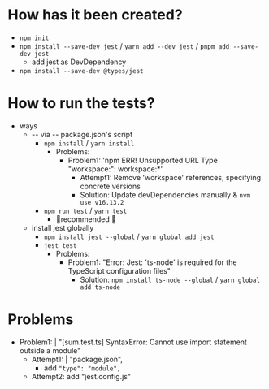 # How has it been created?
* `npm init`
* `npm install --save-dev jest` / `yarn add --dev jest` / `pnpm add --save-dev jest`
  * add jest as DevDependency
* `npm install --save-dev @types/jest`

# How to run the tests?
* ways
  * -- via -- package.json's script 
    * `npm install` / `yarn install`
      * Problems:
        * Problem1: 'npm ERR! Unsupported URL Type "workspace:": workspace:*'
          * Attempt1: Remove 'workspace' references, specifying concrete versions
          * Solution: Update devDependencies manually & `nvm use v16.13.2`
    * `npm run test` / `yarn test`
      * 👀recommended 👀
  * install jest globally
    * `npm install jest --global` / `yarn global add jest`
    * `jest test`
      * Problems: 
        * Problem1: "Error: Jest: 'ts-node' is required for the TypeScript configuration files"
          * Solution: `npm install ts-node --global` / `yarn global add ts-node`

# Problems
* Problem1: | "[sum.test.ts] SyntaxError: Cannot use import statement outside a module"
  * Attempt1: | "package.json",
    * add `"type": "module",`
  * Attempt2: add "jest.config.js"
